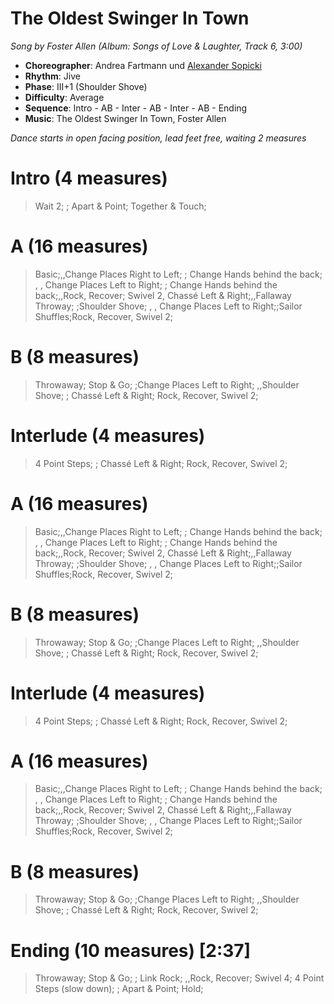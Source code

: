 # The Oldest Swinger In Town
*Song by Foster Allen (Album: Songs of Love & Laughter, Track 6, 3:00)*

* **Choreographer**: Andrea Fartmann und [Alexander Sopicki](mailto:cuesheets@gmx.net "cuesheets@gmx.net")
* **Rhythm**: Jive
* **Phase**: III+1 (Shoulder Shove)
* **Difficulty**: Average
* **Sequence**: Intro - AB - Inter - AB - Inter - AB - Ending
* **Music**: The Oldest Swinger In Town, Foster Allen

*Dance starts in open facing position, lead feet free, waiting 2 measures*

# Intro (4 measures)

> Wait 2; ; Apart & Point; Together & Touch;

# A (16 measures)

> Basic;,,Change Places Right to Left; ; Change Hands behind the back;
> , , Change Places Left to Right; ; Change Hands behind the back;,,Rock, Recover;
> Swivel 2, Chassé Left & Right;,,Fallaway Throway; ;Shoulder Shove;
> , , Change Places Left to Right;;Sailor Shuffles;Rock, Recover, Swivel 2;

# B (8 measures)

> Throwaway; Stop & Go; ;Change Places Left to Right;
> ,,Shoulder Shove; ; Chassé Left & Right; Rock, Recover, Swivel 2;

# Interlude (4 measures)

> 4 Point Steps; ; Chassé Left & Right; Rock, Recover, Swivel 2;

# A (16 measures)

> Basic;,,Change Places Right to Left; ; Change Hands behind the back;
> , , Change Places Left to Right; ; Change Hands behind the back;,,Rock, Recover;
> Swivel 2, Chassé Left & Right;,,Fallaway Throway; ;Shoulder Shove;
> , , Change Places Left to Right;;Sailor Shuffles;Rock, Recover, Swivel 2;

# B (8 measures)

> Throwaway; Stop & Go; ;Change Places Left to Right;
> ,,Shoulder Shove; ; Chassé Left & Right; Rock, Recover, Swivel 2;

# Interlude (4 measures)

> 4 Point Steps; ; Chassé Left & Right; Rock, Recover, Swivel 2;

# A (16 measures)

> Basic;,,Change Places Right to Left; ; Change Hands behind the back;
> , , Change Places Left to Right; ; Change Hands behind the back;,,Rock, Recover;
> Swivel 2, Chassé Left & Right;,,Fallaway Throway; ;Shoulder Shove;
> , , Change Places Left to Right;;Sailor Shuffles;Rock, Recover, Swivel 2;

# B (8 measures)

> Throwaway; Stop & Go; ;Change Places Left to Right;
> ,,Shoulder Shove; ; Chassé Left & Right; Rock, Recover, Swivel 2;


# Ending (10 measures) [2:37]

> Throwaway; Stop & Go; ; Link Rock;
> ,,Rock, Recover; Swivel 4; 4 Point Steps (slow down); ;
> Apart & Point; Hold;
